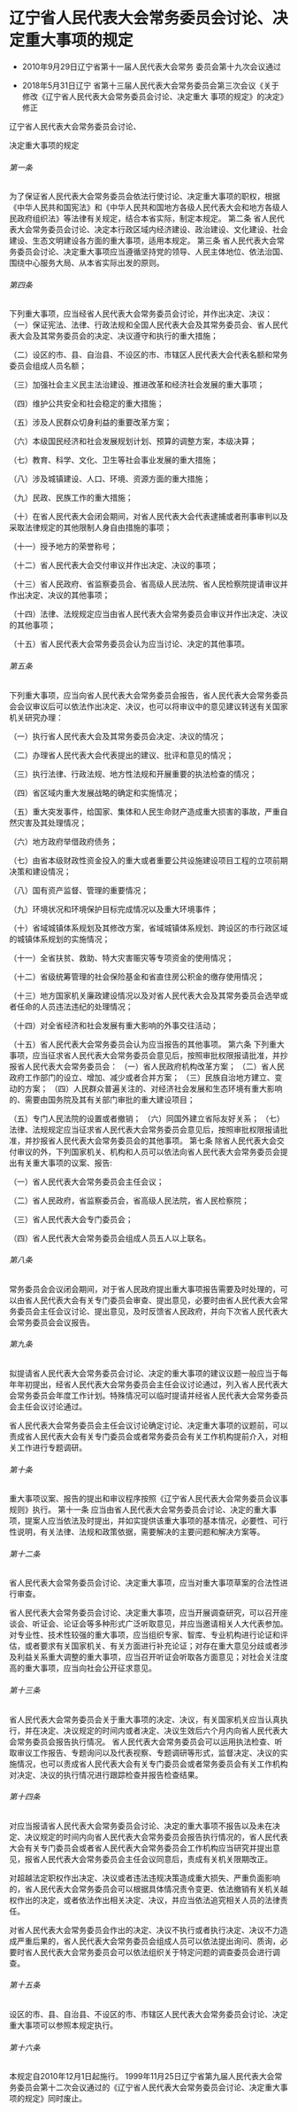 # 辽宁省人民代表大会常务委员会讨论、决定重大事项的规定

- 2010年9月29日辽宁省第十一届人民代表大会常务
  委员会第十九次会议通过

- 2018年5月31日辽宁
  省第十三届人民代表大会常务委员会第三次会议《关于
  修改《辽宁省人民代表大会常务委员会讨论、决定重大
  事项的规定》的决定》修正

<!-- INFO END -->

辽宁省人民代表大会常务委员会讨论、

决定重大事项的规定

###### 第一条

为了保证省人民代表大会常务委员会依法行使讨论、决定重大事项的职权，根据《中华人民共和国宪法》和《中华人民共和国地方各级人民代表大会和地方各级人民政府组织法》等法律有关规定，结合本省实际，制定本规定。 第二条 省人民代表大会常务委员会讨论、决定本行政区域内经济建设、政治建设、文化建设、社会建设、生态文明建设各方面的重大事项，适用本规定。 第三条 省人民代表大会常务委员会讨论、决定重大事项应当遵循坚持党的领导、人民主体地位、依法治国、围绕中心服务大局、从本省实际出发的原则。

###### 第四条

下列重大事项，应当经省人民代表大会常务委员会讨论，并作出决定、决议： （一）保证宪法、法律、行政法规和全国人民代表大会及其常务委员会、省人民代表大会及其常务委员会的决定、决议遵守和执行的重大措施；

（二）设区的市、县、自治县、不设区的市、市辖区人民代表大会代表名额和常务委员会组成人员名额；

（三）加强社会主义民主法治建设、推进改革和经济社会发展的重大事项；

（四）维护公共安全和社会稳定的重大措施；

（五）涉及人民群众切身利益的重要改革方案；

（六）本级国民经济和社会发展规划计划、预算的调整方案，本级决算；

（七）教育、科学、文化、卫生等社会事业发展的重大措施；

（八）涉及城镇建设、人口、环境、资源方面的重大措施；

（九）民政、民族工作的重大措施；

（十）在省人民代表大会闭会期间，对省人民代表大会代表逮捕或者刑事审判以及采取法律规定的其他限制人身自由措施的事项；

（十一）授予地方的荣誉称号；

（十二）省人民代表大会交付审议并作出决定、决议的事项；

（十三）省人民政府、省监察委员会、省高级人民法院、省人民检察院提请审议并作出决定、决议的其他事项；

（十四）法律、法规规定应当由省人民代表大会常务委员会审议并作出决定、决议的其他事项；

（十五）省人民代表大会常务委员会认为应当讨论、决定的其他事项。

###### 第五条

下列重大事项，应当向省人民代表大会常务委员会报告，省人民代表大会常务委员会会议审议后可以依法作出决定、决议，也可以将审议中的意见建议转送有关国家机关研究办理：

（一）执行省人民代表大会及其常务委员会决定、决议的情况；

（二）办理省人民代表大会代表提出的建议、批评和意见的情况；

（三）执行法律、行政法规、地方性法规和开展重要的执法检查的情况；

（四）省区域内重大发展战略的确定和实施情况；

（五）重大突发事件，给国家、集体和人民生命财产造成重大损害的事故，严重自然灾害及其处理情况；

（六）地方政府举借政府债务；

（七）由省本级财政性资金投入的重大或者重要公共设施建设项目工程的立项前期决策和建设情况；

（八）国有资产监督、管理的重要情况；

（九）环境状况和环境保护目标完成情况以及重大环境事件；

（十）省域城镇体系规划及其修改方案，省域城镇体系规划、跨设区的市行政区域的城镇体系规划的实施情况；

（十一）全省扶贫、救助、特大灾害赈灾等专项资金的使用情况；

（十二）省级统筹管理的社会保险基金和省直住房公积金的缴存使用情况；

（十三）地方国家机关廉政建设情况以及对省人民代表大会及其常务委员会选举或者任命的人员违法违纪的处理情况；

（十四）对全省经济和社会发展有重大影响的外事交往活动；

（十五）省人民代表大会常务委员会认为应当报告的其他事项。 第六条 下列重大事项，应当征求省人民代表大会常务委员会意见后，按照审批权限报请批准，并抄报省人民代表大会常务委员会： （一）省人民政府机构改革方案； （二）省人民政府工作部门的设立、增加、减少或者合并方案； （三）民族自治地方建立、变动的方案； （四）人民群众普遍关注的、对经济社会发展和生态环境有重大影响的、需要由国务院及其有关部门审批的重大建设项目；

（五）专门人民法院的设置或者撤销； （六）同国外建立省际友好关系； （七）法律、法规规定应当征求省人民代表大会常务委员会意见后，按照审批权限报请批准，并抄报省人民代表大会常务委员会的其他事项。 第七条 除省人民代表大会交付审议的外，下列国家机关、机构和人员可以依法向省人民代表大会常务委员会提出有关重大事项的议案、报告:

（一）省人民代表大会常务委员会主任会议；

（二）省人民政府，省监察委员会，省高级人民法院，省人民检察院；

（三）省人民代表大会专门委员会；

（四）省人民代表大会常务委员会组成人员五人以上联名。

###### 第八条

常务委员会会议闭会期间，对于省人民政府提出重大事项报告需要及时处理的，可以由省人民代表大会有关专门委员会审查、提出意见，必要时由省人民代表大会常务委员会主任会议讨论、提出意见，及时反馈省人民政府，并向下次省人民代表大会常务委员会会议报告。

###### 第九条

拟提请省人民代表大会常务委员会讨论、决定的重大事项的建议议题一般应当于每年年初提出，经省人民代表大会常务委员会主任会议讨论通过，列入省人民代表大会常务委员会年度工作计划。特殊情况可以临时提请并经省人民代表大会常务委员会主任会议讨论通过。

省人民代表大会常务委员会主任会议讨论确定讨论、决定重大事项的议题前，可以责成省人民代表大会有关专门委员会或者常务委员会有关工作机构提前介入，对相关工作进行专题调研。

###### 第十条

重大事项议案、报告的提出和审议程序按照《辽宁省人民代表大会常务委员会议事规则》执行。 第十一条 应当由省人民代表大会常务委员会讨论、决定的重大事项，提案人应当依法及时提出，并如实提供该重大事项的基本情况，必要性、可行性说明，有关法律、法规和政策依据，需要解决的主要问题和解决方案等。

###### 第十二条

省人民代表大会常务委员会讨论、决定重大事项，应当对重大事项草案的合法性进行审查。

省人民代表大会常务委员会讨论、决定重大事项，应当开展调查研究，可以召开座谈会、听证会、论证会等多种形式广泛听取意见，并应当邀请相关人大代表参加。对专业性、技术性较强的重大事项，应当组织专家、智库、专业机构进行论证和评估，或者要求有关国家机关、有关方面进行补充论证；对存在重大意见分歧或者涉及利益关系重大调整的重大事项，应当召开听证会听取各方面意见；对社会关注度高的重大事项，应当向社会公开征求意见。

###### 第十三条

省人民代表大会常务委员会关于重大事项的决定、决议，有关国家机关应当认真执行，并在决定、决议规定的时间内或者决定、决议生效后六个月内向省人民代表大会常务委员会报告执行情况。 省人民代表大会常务委员会可以运用执法检查、听取审议工作报告、专题询问以及代表视察、专题调研等形式，监督决定、决议的实施情况，也可以责成省人民代表大会有关专门委员会或者常务委员会有关工作机构对决定、决议的执行情况进行跟踪检查并报告检查结果。

###### 第十四条

对应当报请省人民代表大会常务委员会讨论、决定的重大事项不报告以及未在决定、决议规定的时间内向省人民代表大会常务委员会报告执行情况的，省人民代表大会有关专门委员会或者省人民代表大会常务委员会工作机构应当研究并提出意见，报省人民代表大会常务委员会主任会议同意后，责成有关机关限期改正。

对超越法定职权作出决定、决议或者违法违规决策造成重大损失、严重负面影响的，省人民代表大会常务委员会可以根据具体情况责令变更、依法撤销有关机关越权作出的决定，或者依法作出相关决定、决议，并应当依法追究相关人员的法律责任。

对省人民代表大会常务委员会作出的决定、决议不执行或者执行决定、决议不力造成严重后果的，省人民代表大会常务委员会组成人员可以依法提出询问、质询，必要时省人民代表大会常务委员会可以依法组织关于特定问题的调查委员会进行调查。

###### 第十五条

设区的市、县、自治县、不设区的市、市辖区人民代表大会常务委员会讨论、决定重大事项可以参照本规定执行。

###### 第十六条

本规定自2010年12月1日起施行。 1999年11月25日辽宁省第九届人民代表大会常务委员会第十二次会议通过的《辽宁省人民代表大会常务委员会讨论、决定重大事项的规定》同时废止。
